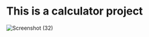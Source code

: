 # This is a calculator project


![Screenshot (32)](https://github.com/RoshanDorkhande/calculator-using-CSS/assets/70069046/36aac152-5e5b-48bc-a392-5654bc107d63)

